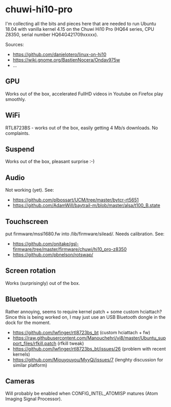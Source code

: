 # chuwi-hi10-pro

I'm collecting all the bits and pieces here that are needed to run Ubuntu 18.04 with vanilla kernel 4.15 on the Chuwi Hi10 Pro (HQ64 series, CPU Z8350, serial number HQ64G421709xxxxx).

Sources:
  * https://github.com/danielotero/linux-on-hi10
  * https://wiki.gnome.org/BastienNocera/Ondav975w
  * ...

## GPU

Works out of the box, accelerated FullHD videos in Youtube on Firefox play smoothly.

## WiFi

RTL8723BS - works out of the box, easily getting 4 Mb/s downloads. No complaints.

## Suspend

Works out of the box, pleasant surprise :-)

## Audio

Not working (yet). See:
  * https://github.com/plbossart/UCM/tree/master/bytcr-rt5651
  * https://github.com/AdamWill/baytrail-m/blob/master/alsa/t100_B.state

## Touchscreen

put firmware/mssl1680.fw into /lib/firmware/silead/. Needs calibration. See:
  * https://github.com/onitake/gsl-firmware/tree/master/firmware/chuwi/hi10_pro-z8350
  * https://github.com/pbnelson/rotswap/
  
## Screen rotation

Works (surprisingly) out of the box.

## Bluetooth

Rather annoying, seems to require kernel patch + some custom hciattach? Since this is being worked on, I may just use an USB Bluetooth dongle in the dock for the moment.
  * https://github.com/lwfinger/rtl8723bs_bt (custom hciattach + fw)
  * https://raw.githubusercontent.com/Manouchehri/vi8/master/Ubuntu_support_files/rfkill.patch (rfkill tweak)
  * https://github.com/lwfinger/rtl8723bs_bt/issues/26 (problem with recent kernels)
  * https://github.com/Miouyouyou/MyyQi/issues/7 (lenghty discussion for similar platform)

## Cameras

Will probably be enabled when CONFIG_INTEL_ATOMISP matures (Atom Imaging Signal Processor).
